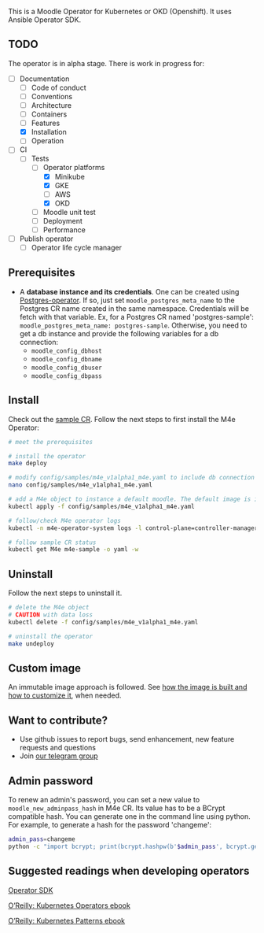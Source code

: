 This is a Moodle Operator for Kubernetes or OKD (Openshift). It uses Ansible Operator SDK.

## TODO
The operator is in alpha stage. There is work in progress for:
- [ ] Documentation
  - [ ] Code of conduct
  - [ ] Conventions
  - [ ] Architecture
  - [ ] Containers
  - [ ] Features
  - [x] Installation
  - [ ] Operation
- [ ] CI
  - [ ] Tests
    - [ ] Operator platforms
      - [X] Minikube
      - [X] GKE
      - [ ] AWS
      - [X] OKD
    - [ ] Moodle unit test
    - [ ] Deployment
    - [ ] Performance
- [ ] Publish operator
  - [ ] Operator life cycle manager

## Prerequisites
- A **database instance and its credentials**. One can be created using [Postgres-operator](https://github.com/krestomatio/postgres-operator). If so, just set `moodle_postgres_meta_name` to the Postgres CR name created in the same namespace. Credentials will be fetch with that variable. Ex, for a Postgres CR named 'postgres-sample': `moodle_postgres_meta_name: postgres-sample`. Otherwise, you need to get a db instance and provide the following variables for a db connection:
  - `moodle_config_dbhost`
  - `moodle_config_dbname`
  - `moodle_config_dbuser`
  - `moodle_config_dbpass`

## Install
Check out the [sample CR](config/samples/m4e_v1alpha1_m4e.yaml). Follow the next steps to first install the M4e Operator:
```bash
# meet the prerequisites

# install the operator
make deploy

# modify config/samples/m4e_v1alpha1_m4e.yaml to include db connection and credentials
nano config/samples/m4e_v1alpha1_m4e.yaml

# add a M4e object to instance a default moodle. The default image is inmutable. Extra plugins will be lost after pod replacement.
kubectl apply -f config/samples/m4e_v1alpha1_m4e.yaml

# follow/check M4e operator logs
kubectl -n m4e-operator-system logs -l control-plane=controller-manager -c manager  -f

# follow sample CR status
kubectl get M4e m4e-sample -o yaml -w
```

## Uninstall
Follow the next steps to uninstall it.
```bash
# delete the M4e object
# CAUTION with data loss
kubectl delete -f config/samples/m4e_v1alpha1_m4e.yaml

# uninstall the operator
make undeploy
```

## Custom image
An immutable image approach is followed. See [how the image is built and how to customize it](https://github.com/krestomatio/container_builder/tree/master/moodle#custom-builds), when needed.

## Want to contribute?
* Use github issues to report bugs, send enhancement, new feature requests and questions
* Join [our telegram group](https://t.me/m4e_operator)

## Admin password
To renew an admin's password, you can set a new value to `moodle_new_adminpass_hash` in M4e CR. Its value has to be a BCrypt compatible hash. You can generate one in the command line using python. For example, to generate a hash for the password 'changeme':
```bash
admin_pass=changeme
python -c "import bcrypt; print(bcrypt.hashpw(b'$admin_pass', bcrypt.gensalt(rounds=10)).decode('ascii'))"
```

## Suggested readings when developing operators

[Operator SDK](https://docs.openshift.com/container-platform/4.2/operators/operator_sdk/osdk-ansible.html#osdk-building-ansible-operator_osdk-ansible)

[O’Reilly: Kubernetes Operators ebook](https://www.redhat.com/es/resources/oreilly-kubernetes-operators-automation-ebook)

[O’Reilly: Kubernetes Patterns ebook](https://www.redhat.com/es/resources/oreilly-kubernetes-patterns-cloud-native-apps)
